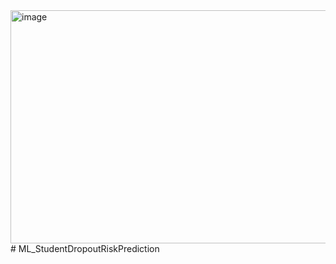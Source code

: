 <img width="668" height="373" alt="image" src="https://github.com/user-attachments/assets/4ba39e87-8f1b-4c92-a178-d936778efa9d" />
# ML_StudentDropoutRiskPrediction
